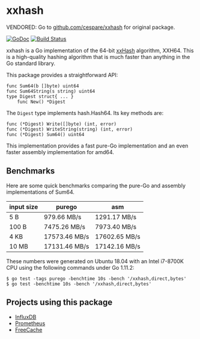 # xxhash

VENDORED: Go to [github.com/cespare/xxhash](https://github.com/cespare/xxhash)
for original package.

[![GoDoc](https://godoc.org/github.com/cespare/xxhash?status.svg)](https://godoc.org/github.com/cespare/xxhash)
[![Build Status](https://travis-ci.org/cespare/xxhash.svg?branch=master)](https://travis-ci.org/cespare/xxhash)

xxhash is a Go implementation of the 64-bit
[xxHash](http://cyan4973.github.io/xxHash/) algorithm, XXH64. This is a
high-quality hashing algorithm that is much faster than anything in the Go
standard library.

This package provides a straightforward API:

    func Sum64(b []byte) uint64
    func Sum64String(s string) uint64
    type Digest struct{ ... }
        func New() *Digest

The `Digest` type implements hash.Hash64. Its key methods are:

    func (*Digest) Write([]byte) (int, error)
    func (*Digest) WriteString(string) (int, error)
    func (*Digest) Sum64() uint64

This implementation provides a fast pure-Go implementation and an even faster
assembly implementation for amd64.

## Benchmarks

Here are some quick benchmarks comparing the pure-Go and assembly
implementations of Sum64.

| input size | purego        | asm           |
| ---------- | ------------- | ------------- |
| 5 B        | 979.66 MB/s   | 1291.17 MB/s  |
| 100 B      | 7475.26 MB/s  | 7973.40 MB/s  |
| 4 KB       | 17573.46 MB/s | 17602.65 MB/s |
| 10 MB      | 17131.46 MB/s | 17142.16 MB/s |

These numbers were generated on Ubuntu 18.04 with an Intel i7-8700K CPU using
the following commands under Go 1.11.2:

    $ go test -tags purego -benchtime 10s -bench '/xxhash,direct,bytes'
    $ go test -benchtime 10s -bench '/xxhash,direct,bytes'

## Projects using this package

*   [InfluxDB](https://github.com/influxdata/influxdb)
*   [Prometheus](https://github.com/prometheus/prometheus)
*   [FreeCache](https://github.com/coocood/freecache)
